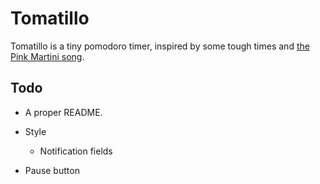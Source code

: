 # Tomatillo

Tomatillo is a tiny pomodoro timer, inspired by some tough times and [the Pink Martini song](https://www.youtube.com/watch?v=bX2Hg4ldMws).

## Todo

+ A proper README.

+ Style
    + Notification fields

+ Pause button

